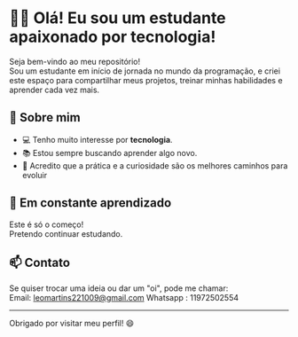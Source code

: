 # 👨‍💻 Olá! Eu sou um estudante apaixonado por tecnologia!

Seja bem-vindo ao meu repositório!  
Sou um estudante em início de jornada no mundo da programação, e criei este espaço para compartilhar meus projetos, treinar minhas habilidades e aprender cada vez mais.



## 🚀 Sobre mim

- 💻 Tenho muito interesse por **tecnologia**.
- 📚 Estou sempre buscando aprender algo novo.
- 🧠 Acredito que a prática e a curiosidade são os melhores caminhos para evoluir


## 🌱 Em constante aprendizado

Este é só o começo!  
Pretendo continuar estudando.

## 📫 Contato

Se quiser trocar uma ideia ou dar um "oi", pode me chamar:  
Email: leomartins221009@gmail.com 
Whatsapp : 11972502554


---

Obrigado por visitar meu perfil! 😄  
